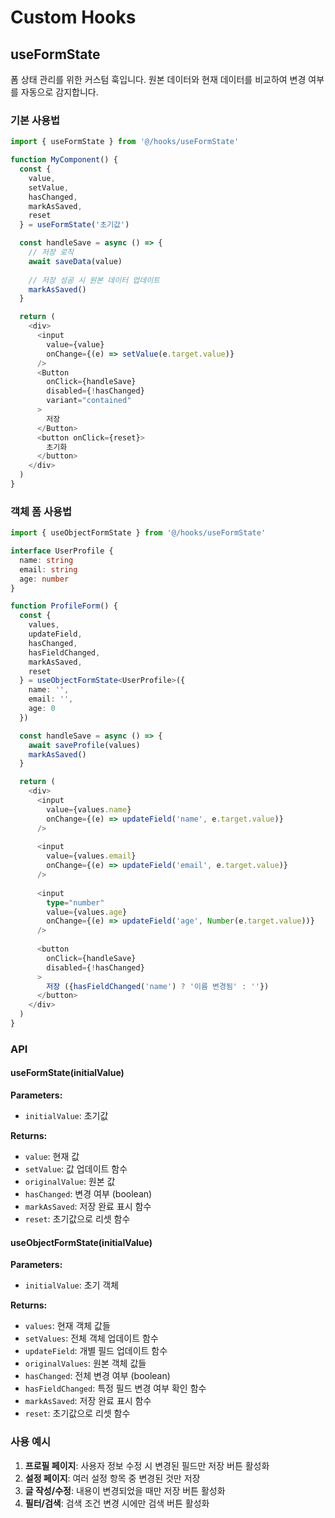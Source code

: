 # Custom Hooks

## useFormState

폼 상태 관리를 위한 커스텀 훅입니다. 원본 데이터와 현재 데이터를 비교하여 변경 여부를 자동으로 감지합니다.

### 기본 사용법

```typescript
import { useFormState } from '@/hooks/useFormState'

function MyComponent() {
  const {
    value,
    setValue,
    hasChanged,
    markAsSaved,
    reset
  } = useFormState('초기값')

  const handleSave = async () => {
    // 저장 로직
    await saveData(value)
    
    // 저장 성공 시 원본 데이터 업데이트
    markAsSaved()
  }

  return (
    <div>
      <input 
        value={value} 
        onChange={(e) => setValue(e.target.value)} 
      />
      <Button 
        onClick={handleSave}
        disabled={!hasChanged}
        variant="contained"
      >
        저장
      </Button>
      <button onClick={reset}>
        초기화
      </button>
    </div>
  )
}
```

### 객체 폼 사용법

```typescript
import { useObjectFormState } from '@/hooks/useFormState'

interface UserProfile {
  name: string
  email: string
  age: number
}

function ProfileForm() {
  const {
    values,
    updateField,
    hasChanged,
    hasFieldChanged,
    markAsSaved,
    reset
  } = useObjectFormState<UserProfile>({
    name: '',
    email: '',
    age: 0
  })

  const handleSave = async () => {
    await saveProfile(values)
    markAsSaved()
  }

  return (
    <div>
      <input 
        value={values.name}
        onChange={(e) => updateField('name', e.target.value)}
      />
      
      <input 
        value={values.email}
        onChange={(e) => updateField('email', e.target.value)}
      />
      
      <input 
        type="number"
        value={values.age}
        onChange={(e) => updateField('age', Number(e.target.value))}
      />
      
      <button 
        onClick={handleSave}
        disabled={!hasChanged}
      >
        저장 ({hasFieldChanged('name') ? '이름 변경됨' : ''})
      </button>
    </div>
  )
}
```

### API

#### useFormState(initialValue)

**Parameters:**
- `initialValue`: 초기값

**Returns:**
- `value`: 현재 값
- `setValue`: 값 업데이트 함수
- `originalValue`: 원본 값
- `hasChanged`: 변경 여부 (boolean)
- `markAsSaved`: 저장 완료 표시 함수
- `reset`: 초기값으로 리셋 함수

#### useObjectFormState(initialValue)

**Parameters:**
- `initialValue`: 초기 객체

**Returns:**
- `values`: 현재 객체 값들
- `setValues`: 전체 객체 업데이트 함수
- `updateField`: 개별 필드 업데이트 함수
- `originalValues`: 원본 객체 값들
- `hasChanged`: 전체 변경 여부 (boolean)
- `hasFieldChanged`: 특정 필드 변경 여부 확인 함수
- `markAsSaved`: 저장 완료 표시 함수
- `reset`: 초기값으로 리셋 함수

### 사용 예시

1. **프로필 페이지**: 사용자 정보 수정 시 변경된 필드만 저장 버튼 활성화
2. **설정 페이지**: 여러 설정 항목 중 변경된 것만 저장
3. **글 작성/수정**: 내용이 변경되었을 때만 저장 버튼 활성화
4. **필터/검색**: 검색 조건 변경 시에만 검색 버튼 활성화
